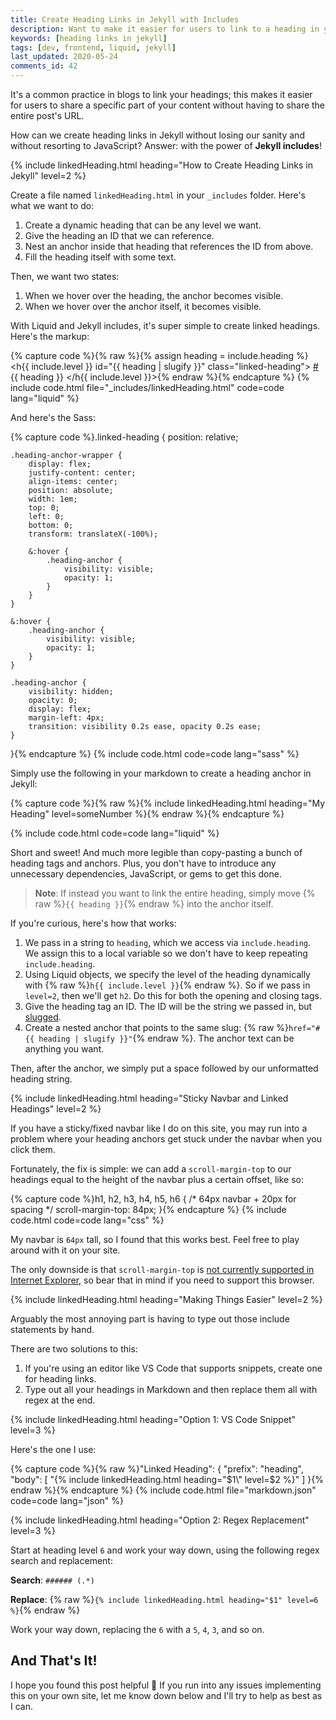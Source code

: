 ```yaml
---
title: Create Heading Links in Jekyll with Includes
description: Want to make it easier for users to link to a heading in your blog? Learn how to create heading links in Jekyll using includes.
keywords: [heading links in jekyll]
tags: [dev, frontend, liquid, jekyll]
last_updated: 2020-05-24
comments_id: 42
---
```


It's a common practice in blogs to link your headings; this makes it easier for users to share a specific part of your content without having to share the entire post's URL.

How can we create heading links in Jekyll without losing our sanity and without resorting to JavaScript? Answer: with the power of **Jekyll includes**!

{% include linkedHeading.html heading="How to Create Heading Links in Jekyll" level=2 %}

Create a file named `linkedHeading.html` in your `_includes` folder. Here's what we want to do:

1. Create a dynamic heading that can be any level we want.
2. Give the heading an ID that we can reference.
3. Nest an anchor inside that heading that references the ID from above.
4. Fill the heading itself with some text.

Then, we want two states:

1. When we hover over the heading, the anchor becomes visible.
2. When we hover over the anchor itself, it becomes visible.

With Liquid and Jekyll includes, it's super simple to create linked headings. Here's the markup:

{% capture code %}{% raw %}{% assign heading = include.heading %}
<h{{ include.level }} id="{{ heading | slugify }}" class="linked-heading">
    <span class="heading-anchor-wrapper">
        <a
          class="heading-anchor"
          aria-hidden="true"
          href="#{{ heading | slugify }}"
        >
          #
        </a>
    </span>
    {{ heading }}
</h{{ include.level }}>{% endraw %}{% endcapture %}
{% include code.html file="_includes/linkedHeading.html" code=code lang="liquid" %}

And here's the Sass:

{% capture code %}.linked-heading {
    position: relative;

    .heading-anchor-wrapper {
        display: flex;
        justify-content: center;
        align-items: center;
        position: absolute;
        width: 1em;
        top: 0;
        left: 0;
        bottom: 0;
        transform: translateX(-100%);

        &:hover {
            .heading-anchor {
                visibility: visible;
                opacity: 1;
            }
        }
    }

    &:hover {
        .heading-anchor {
            visibility: visible;
            opacity: 1;
        }
    }

    .heading-anchor {
        visibility: hidden;
        opacity: 0;
        display: flex;
        margin-left: 4px;
        transition: visibility 0.2s ease, opacity 0.2s ease;
    }
}{% endcapture %}
{% include code.html code=code lang="sass" %}

Simply use the following in your markdown to create a heading anchor in Jekyll:

{% capture code %}{% raw %}{% include linkedHeading.html heading="My Heading" level=someNumber %}{% endraw %}{% endcapture %}

{% include code.html code=code lang="liquid" %}

Short and sweet! And much more legible than copy-pasting a bunch of heading tags and anchors. Plus, you don't have to introduce any unnecessary dependencies, JavaScript, or gems to get this done.

> **Note**: If instead you want to link the entire heading, simply move {% raw %}`{{ heading }}`{% endraw %} into the anchor itself.

If you're curious, here's how that works:

1. We pass in a string to `heading`, which we access via `include.heading`. We assign this to a local variable so we don't have to keep repeating `include.heading`.
2. Using Liquid objects, we specify the level of the heading dynamically with {% raw %}`h{{ include.level }}`{% endraw %}. So if we pass in `level=2`, then we'll get `h2`. Do this for both the opening and closing tags.
3. Give the heading tag an ID. The ID will be the string we passed in, but [slugged](https://jekyllrb.com/docs/liquid/filters/).
4. Create a nested anchor that points to the same slug: {% raw %}`href="#{{ heading | slugify }}"`{% endraw %}. The anchor text can be anything you want.

Then, after the anchor, we simply put a space followed by our unformatted heading string.

{% include linkedHeading.html heading="Sticky Navbar and Linked Headings" level=2 %}

If you have a sticky/fixed navbar like I do on this site, you may run into a problem where your heading anchors get stuck under the navbar when you click them.

Fortunately, the fix is simple: we can add a `scroll-margin-top` to our headings equal to the height of the navbar plus a certain offset, like so:

{% capture code %}h1, h2, h3, h4, h5, h6 {
    /* 64px navbar + 20px for spacing */
    scroll-margin-top: 84px;
}{% endcapture %}
{% include code.html code=code lang="css" %}

My navbar is `64px` tall, so I found that this works best. Feel free to play around with it on your site.

The only downside is that `scroll-margin-top` is [not currently supported in Internet Explorer](https://caniuse.com/#search=scroll-padding), so bear that in mind if you need to support this browser.

{% include linkedHeading.html heading="Making Things Easier" level=2 %}

Arguably the most annoying part is having to type out those include statements by hand.

There are two solutions to this:

1. If you're using an editor like VS Code that supports snippets, create one for heading links.
2. Type out all your headings in Markdown and then replace them all with regex at the end.

{% include linkedHeading.html heading="Option 1: VS Code Snippet" level=3 %}

Here's the one I use:

{% capture code %}{% raw %}"Linked Heading": {
    "prefix": "heading",
    "body": [
        "{% include linkedHeading.html heading=\"$1\" level=$2 %}"
    ]
}{% endraw %}{% endcapture %}
{% include code.html file="markdown.json" code=code lang="json" %}

{% include linkedHeading.html heading="Option 2: Regex Replacement" level=3 %}

Start at heading level `6` and work your way down, using the following regex search and replacement:

**Search**: `###### (.*)`

**Replace**: {% raw %}`{% include linkedHeading.html heading="$1" level=6 %}`{% endraw %}

Work your way down, replacing the `6` with a `5`, `4`, `3`, and so on.

## And That's It!

I hope you found this post helpful 🙂 If you run into any issues implementing this on your own site, let me know down below and I'll try to help as best as I can.
